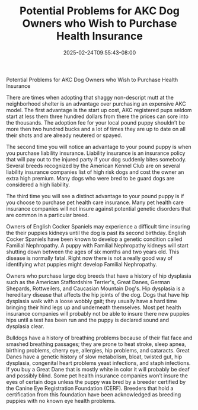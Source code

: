 ﻿---
title: "Potential Problems for AKC Dog Owners who Wish to Purchase Health Insurance"
date: 2025-02-24T09:55:43-08:00
description: "pet health care Tips for Web Success"
featured_image: "/images/pet health care.jpg"
tags: ["pet health care"]
---

Potential Problems for AKC Dog Owners who Wish to Purchase Health Insurance

There are times when adopting that shaggy non-descript mutt at the neighborhood shelter is an advantage over purchasing an expensive AKC model. The first advantage is the start up cost, AKC registered pups seldom start at less them three hundred dollars from there the prices can sore into the thousands. The adoption fee for your local pound puppy shouldn’t be more then two hundred bucks and a lot of times they are up to date on all their shots and are already neutered or spayed.
	
The second time you will notice an advantage to your pound puppy is when you purchase liability insurance. Liability insurance is an insurance policy that will pay out to the injured party if your dog suddenly bites somebody. Several breeds recognized by the American Kennel Club are on several liability insurance companies list of high risk dogs and cost the owner an extra high premium. Many dogs who were bred to be guard dogs are considered a high liability.
	
The third time you will see a distinct advantage to your pound puppy is if you choose to purchase pet health care insurance. Many pet health care insurance companies will not insure against potential genetic disorders that are common in a particular breed. 
	
Owners of English Cocker Spaniels may experience a difficult time insuring the their puppies kidneys until the dog is past its second birthday.  English Cocker Spaniels have been known to develop a genetic condition called Familial Nephropathy. A puppy with Familial Nephropathy kidneys will start shutting down between the ages of six months and two years old. This disease is normally fatal. Right now there is not a really good way of identifying what puppies might  develop Familial Nephropathy. 
	
Owners who purchase large dog breeds that have a history of hip dysplasia such as the American Staffordshire Terrier's, Great Danes, German Shepards, Rottweilers, and Caucasian Mountain Dog's. Hip dysplasia is a hereditary disease that affects the hip joints of the dog. Dogs that have hip dysplasia walk with a loose wobbly gait; they usually have a hard time bringing their hind legs up and underneath themselves. Most pet health insurance companies will probably not be able to insure there new puppies hips until a test has been run and the puppy is declared sound and dysplasia clear.
	
Bulldogs have a history of breathing problems because of their flat face and smashed breathing passages; they are prone to heat stroke, sleep apnea, birthing problems, cherry eye, allergies, hip problems, and cataracts. Great Danes have a genetic history of slow metabolism, bloat, twisted gut, hip dysplasia, congenital heart problems yeast infections, and staph infections. If you buy a Great Dane that is mostly white in color it will probably be deaf and possibly blind. Some pet health insurance companies won’t insure the eyes of certain dogs unless the puppy was bred by a breeder certified by the Canine Eye Registration Foundation (CERF). Breeders that hold a certification from this foundation have been acknowledged as breeding puppies with no known eye health problems.


